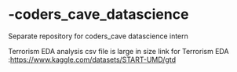 # -coders_cave_datascience
Separate repository for coders_cave datascience intern

Terrorism EDA analysis csv file is large in size 
link for Terrorism EDA :https://www.kaggle.com/datasets/START-UMD/gtd
